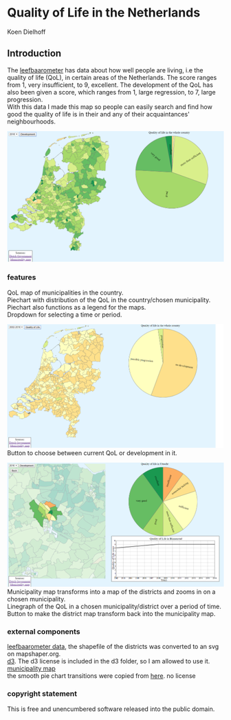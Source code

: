 # Quality of Life in the Netherlands
Koen Dielhoff

## Introduction
The [leefbaarometer](https://data.overheid.nl/data/dataset/leefbaarometer-2-0---meting-2016) has data about how well people are living, i.e the quality of life (QoL), in certain areas of the Netherlands. The score ranges from 1, very insufficient, to 9, excellent. The development of the QoL has also been given a score, which ranges from 1, large regression, to 7, large progression.  
With this data I made this map so people can easily search and find how good the quality of life is in their and any of their acquaintances' neighbourhoods.

![missing picture](https://github.com/koenkoen1/minorproject/blob/master/doc/entry.png)

### features
QoL map of municipalities in the country.  
Piechart with distribution of the QoL in the country/chosen municipality.  
Piechart also functions as a legend for the maps.  
Dropdown for selecting a time or period.  

![missing picture](https://github.com/koenkoen1/minorproject/blob/master/doc/development.png)  
Button to choose between current QoL or development in it.  

![missing picture](https://github.com/koenkoen1/minorproject/blob/master/doc/zoomed.png)  
Municipality map transforms into a map of the districts and zooms in on a chosen municipality.  
Linegraph  of the QoL in a chosen municipality/district over a period of time.  
Button to make the district map transform back into the municipality map.  

### external components
[leefbaarometer data](https://data.overheid.nl/data/dataset/leefbaarometer-2-0---meting-2016), the shapefile of the districts was converted to an svg on mapshaper.org.  
[d3](https://github.com/d3/d3). The d3 license is included in the d3 folder, so I am allowed to use it.  
[municipality map](https://upload.wikimedia.org/wikipedia/commons/b/b7/Nederland_gemeenten_2016.svg)  
the smooth pie chart transitions were copied from [here](http://bl.ocks.org/dbuezas/9306799). no license

### copyright statement
This is free and unencumbered software released into the public domain.
